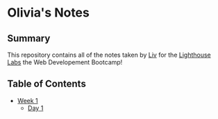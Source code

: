 # Olivia's Notes

## Summary

This repository contains all of the notes taken by [Liv](https://github.com/opower) for the [Lighthouse Labs](https://www.lighthouselabs.ca/) the Web Developement Bootcamp!

## Table of Contents

* [Week 1](/Week_1)
    * [Day 1](/Week_1/Day_1)



